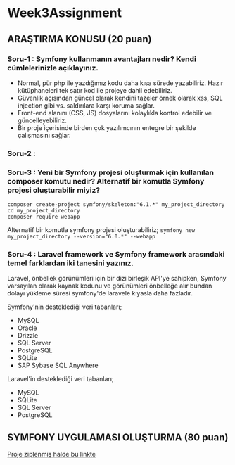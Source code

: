 # Week3Assignment

##	ARAŞTIRMA KONUSU (20 puan)

### Soru-1 : Symfony kullanmanın avantajları nedir? Kendi cümlelerinizle açıklayınız.

- Normal, pür php ile yazdığımız kodu daha kısa sürede yazabiliriz. Hazır kütüphaneleri tek satır kod ile projeye dahil edebiliriz. 
- Güvenlik açısından güncel olarak kendini tazeler örnek olarak xss, SQL injection gibi vs. saldırılara karşı koruma sağlar. 
- Front-end alanını (CSS, JS) dosyalarını kolaylıkla kontrol edebilir ve güncelleyebiliriz.
- Bir proje içerisinde birden çok yazılımcının entegre bir şekilde çalışmasını sağlar.

### Soru-2 : 

### Soru-3 : Yeni bir Symfony projesi oluşturmak için kullanılan composer komutu nedir? Alternatif bir komutla Symfony projesi oluşturabilir miyiz?
```
composer create-project symfony/skeleton:"6.1.*" my_project_directory
cd my_project_directory
composer require webapp         
```
Alternatif bir komutla symfony projesi oluşturabiliriz;
```symfony new my_project_directory --version="6.0.*" --webapp```

### Soru-4 : Laravel framework ve Symfony framework arasındaki temel farklardan iki tanesini yazınız.

Laravel, önbellek görünümleri için bir dizi birleşik API'ye sahipken, Symfony varsayılan olarak kaynak kodunu ve görünümleri önbelleğe alır bundan dolayı yükleme süresi symfony'de laravele kıyasla daha fazladır.

Symfony'nin desteklediği veri tabanları;
- MySQL
- Oracle
- Drizzle
- SQL Server
- PostgreSQL
- SQLite
- SAP Sybase SQL Anywhere

Laravel'in desteklediği veri tabanları;
- MySQL
- SQLite
- SQL Server
- PostgreSQL
         
##	SYMFONY UYGULAMASI OLUŞTURMA (80 puan)

[Proje ziplenmiş halde bu linkte](https://github.com/EnUygunPatikaBootCamp/week-3-Blackcloud00/blob/main/enuygunWeek3Work.zip)
